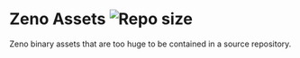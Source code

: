 # Zeno Assets ![Repo size](https://img.shields.io/github/repo-size/zenustech/zeno_assets)

Zeno binary assets that are too huge to be contained in a source repository.
